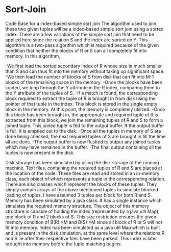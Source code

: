 # Sort-Join
Code Base for a index-based simple sort join
The algorithm used to join these two given tuples will be a index-based simple sort join using
a sorted index. There are a few variations of the simple sort join that need to be applied here since the
relation S and the index are sorted on Y. This algorithm is a two-pass algorithm which is required
because of the given condition that neither the blocks of R or S can all completely fit into memory. In
this algorithm,

-We first load the sorted secondary index of R whose size in much smaller than S and can thus
fit into the memory without taking up significant space.
-We then load the number of blocks of S from disk that can fit into M-1 blocks of the remaining
space in the memory.
-Once the blocks have been loaded, we loop through the Y attribute in the R index, comparing
them to the Y attribute of the tuples of S.
-If a match is found, the corresponding block required to extract the tuple of R is brought in from
disk using the pointer of that tuple in the index. This block is stored in the single empty block in
the memory. At this point, the memory is completely utilized.
-Once this block has been brought in, the appropriate and required tuple of R is extracted from
this block, we join the remaining tuples of R and S to form a joined tuple.
This joined tuple is fed to the output buffer. If the output buffer is full, it is emptied out to the
disk.
-Once all the tuples in memory of S are done being checked, the next required tuples of S are
brought in till the time all are done.
-The output buffer is now flushed to output any joined tuples which may have remained in the
buffer.
-The final output containing all the tuples is now present in the disk.

Disk storage has been simulated by using the disk storage of the running machine. Text files,
containing the required tuples of R and S are placed at the location of the code. These files are read and
stored in an in-memory class, each object of which represents a tuple in the corresponding relation.
There are also classes which represent the blocks of these tuples. They simply contain arrays of the
above mentioned tuples to simulate blocked loading of tuples. I have assumed 3 tuples per block for
both R and S.
Memory has been simulated by a java class. It has a single instance which simulates the
required memory structure. The object of this memory structure is capable of holding the index
(represented by a java util Map), one block of R and 2 blocks of S. This size restriction ensures the
given memory condition of B(R) >M and B(S) >M since all block of R or S will not fit into memory.
Index has been simulated as a java util Map which is built and is present in the disk simulation,
at the same level where the relations R and S lie after their respective files have been parsed. This index
is later brought into memory before the tuple matching begins.
